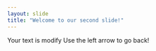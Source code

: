 ```yaml
---
layout: slide
title: "Welcome to our second slide!"
---
```

Your text is modify
Use the left arrow to go back!
